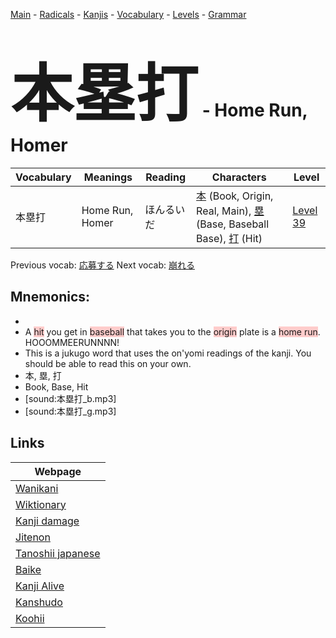 <style> bigfont {font-size: 100px}</style>
[Main](../README.md) -
[Radicals](../radicals.md) -
[Kanjis](../kanjis.md) -
[Vocabulary](../vocabulary.md) -
[Levels](../levels.md) -
[Grammar](../grammar.md)
# <bigfont> 本塁打</bigfont> - Home Run, Homer 

| Vocabulary | Meanings | Reading | Characters | Level |
| --- | --- | --- | --- | --- |
| 本塁打 | Home Run, Homer | ほんるいだ |  [本](../kanjis/本.md) (Book, Origin, Real, Main), [塁](../kanjis/塁.md) (Base, Baseball Base), [打](../kanjis/打.md) (Hit) | [Level 39](../levels/wk_level39.md) |

Previous vocab: [応募する](応募する.md) Next vocab: [崩れる](崩れる.md) 

## Mnemonics:

* 
* A <span style="background-color:#ffcccb"> hit</span> you get in <span style="background-color:#ffcccb"> baseball</span> that takes you to the <span style="background-color:#ffcccb"> origin</span> plate is a <span style="background-color:#ffcccb"> home run</span>. HOOOMMEERUNNNN!
* This is a jukugo word that uses the on'yomi readings of the kanji. You should be able to read this on your own.
* 本, 塁, 打
* Book, Base, Hit
* [sound:本塁打_b.mp3]
* [sound:本塁打_g.mp3]


## Links 

| Webpage |
| --- |
| [Wanikani          ](https://www.wanikani.com/kanji/本塁打) |
| [Wiktionary        ](https://en.wiktionary.org/wiki/本塁打) |
| [Kanji damage      ](http://www.kanjidamage.com/kanji/search?utf8=✓&q=本塁打) |
| [Jitenon           ](https://jitenon.com/kanji/本塁打) |
| [Tanoshii japanese ](https://www.tanoshiijapanese.com/dictionary/kanji.cfm?k=本塁打) |
| [Baike             ](https://baike.baidu.com/item/本塁打) |
| [Kanji Alive       ](https://app.kanjialive.com/本塁打) |
| [Kanshudo          ](https://www.kanshudo.com/searchmn?q=本塁打) |
| [Koohii            ](https://kanji.koohii.com/study/kanji/本塁打) |
